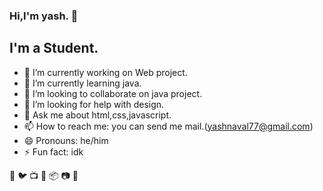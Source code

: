 ### Hi,I'm yash. 👋
## I'm a Student.


- 🔭 I’m currently working on Web project.
- 🌱 I’m currently learning java. 
- 👯 I’m looking to collaborate on java project.
- 🤔 I’m looking for help with design.
- 💬 Ask me about html,css,javascript.
- 📫 How to reach me: you can send me mail.(yashnaval77@gmail.com)
- 😄 Pronouns: he/him
- ⚡ Fun fact: idk

🏡 
🐦
📺
🎥
📦
📷
👔
